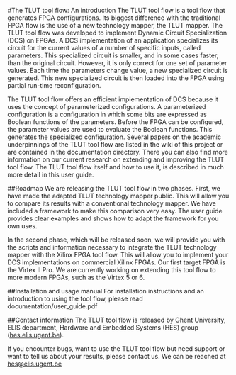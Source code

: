 #The TLUT tool flow: An introduction
The TLUT tool flow is a tool flow that generates FPGA configurations. Its biggest difference with the traditional FPGA flow is the use of a new technology mapper, the TLUT mapper. The TLUT tool flow was developed to implement Dynamic Circuit Specialization (DCS) on FPGAs. A DCS implementation of an application specializes its circuit for the current values of a number of specific inputs, called parameters. This specialized circuit is smaller, and in some cases faster, than the original circuit. However, it is only correct for one set of parameter values. Each time the parameters change value, a new specialized circuit is generated. This new specialized circuit is then loaded into the FPGA using partial run-time reconfiguration.

The TLUT tool flow offers an efficient implementation of DCS because it uses the concept of parameterized configurations. A parameterized configuration is a configuration in which some bits are expressed as Boolean functions of the parameters. Before the FPGA can be configured, the parameter values are used to evaluate the Boolean functions. This generates the specialized configuration. Several papers on the academic underpinnings of the TLUT tool flow are listed in the wiki of this project or are contained in the documentation directory. There you can also find more information on our current research on extending and improving the TLUT tool flow. The TLUT tool flow itself and how to use it, is described in much more detail in this user guide.

##Roadmap
We are releasing the TLUT tool flow in two phases. First, we have made the adapted TLUT technology mapper public. This will allow you to compare its results with a conventional technology mapper. We have included a framework to make this comparison very easy. The user guide provides clear examples and shows how to adapt the framework for you own uses.

In the second phase, which will be released soon, we will provide you with the scripts and information necessary to integrate the TLUT technology mapper with the Xilinx FPGA tool flow. This will allow you to implement your DCS implementations on commercial Xilinx FPGAs. Our first target FPGA is the Virtex II Pro. We are currently working on extending this tool flow to more modern FPGAs, such as the Virtex 5 or 6.

##Installation and usage manual
For installation instructions and an introduction to using the tool flow, please read documentation/user_guide.pdf

##Contact information
The TLUT tool flow is released by Ghent University, ELIS department, Hardware and Embedded Systems (HES) group ([hes.elis.ugent.be](http://hes.elis.ugent.be)).

If you encounter bugs, want to use the TLUT tool flow but need support or want to tell us about your results, please contact us.
We can be reached at <hes@elis.ugent.be>
